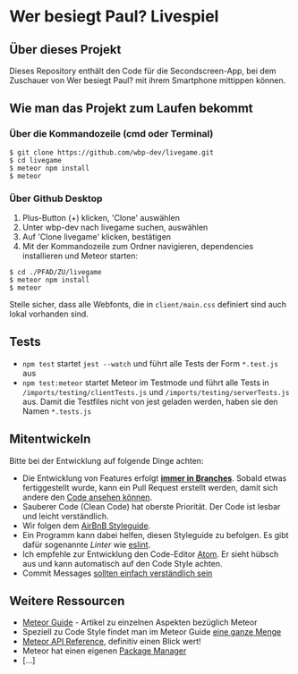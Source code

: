 # Wer besiegt Paul? Livespiel

## Über dieses Projekt

Dieses Repository enthält den Code für die Secondscreen-App, bei dem Zuschauer von Wer besiegt Paul? mit ihrem Smartphone mittippen können.

## Wie man das Projekt zum Laufen bekommt

### Über die Kommandozeile (cmd oder Terminal)

```
$ git clone https://github.com/wbp-dev/livegame.git
$ cd livegame
$ meteor npm install
$ meteor
```

### Über Github Desktop

1.  Plus-Button (+) klicken, 'Clone' auswählen
2.  Unter wbp-dev nach livegame suchen, auswählen
3.  Auf 'Clone livegame' klicken, bestätigen
4.  Mit der Kommandozeile zum Ordner navigieren, dependencies installieren und Meteor starten:

```
$ cd ./PFAD/ZU/livegame
$ meteor npm install
$ meteor
```

Stelle sicher, dass alle Webfonts, die in `client/main.css` definiert sind auch lokal vorhanden sind.

## Tests

- `npm test` startet `jest --watch` und führt alle Tests der Form `*.test.js` aus
- `npm test:meteor` startet Meteor im Testmode und führt alle Tests in `/imports/testing/clientTests.js` und `/imports/testing/serverTests.js` aus. Damit die Testfiles nicht von jest geladen werden, haben sie den Namen `*.tests.js`

## Mitentwickeln

Bitte bei der Entwicklung auf folgende Dinge achten:

- Die Entwicklung von Features erfolgt **[immer in Branches](https://guides.github.com/introduction/flow/index.html)**. Sobald etwas fertiggestellt wurde, kann ein Pull Request erstellt werden, damit sich andere den [Code ansehen können](https://www.sitepoint.com/the-importance-of-code-reviews/).
- Sauberer Code (Clean Code) hat oberste Priorität. Der Code ist lesbar und leicht verständlich.
- Wir folgen dem [AirBnB Styleguide](https://github.com/airbnb/javascript).
- Ein Programm kann dabei helfen, diesen Styleguide zu befolgen. Es gibt dafür sogenannte _Linter_ wie [eslint](http://eslint.org/).
- Ich empfehle zur Entwicklung den Code-Editor [Atom](https://atom.io/). Er sieht hübsch aus und kann automatisch auf den Code Style achten.
- Commit Messages [sollten einfach verständlich sein](http://chris.beams.io/posts/git-commit/#seven-rules)

## Weitere Ressourcen

- [Meteor Guide](https://guide.meteor.com) - Artikel zu einzelnen Aspekten bezüglich Meteor
- Speziell zu Code Style findet man im Meteor Guide [eine ganze Menge](https://guide.meteor.com/code-style.html)
- [Meteor API Reference](http://docs.meteor.com/), definitiv einen Blick wert!
- Meteor hat einen eigenen [Package Manager](https://atmospherejs.com/)
- [...]
